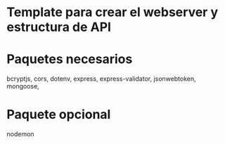 # Template para crear el webserver y estructura de API

# Paquetes necesarios
bcryptjs,
cors,
dotenv,
express,
express-validator,
jsonwebtoken,
mongoose,

# Paquete opcional
nodemon